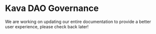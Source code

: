 # Kava DAO Governance 

We are working on updating our entire documentation to provide a better user experience, please check back later!